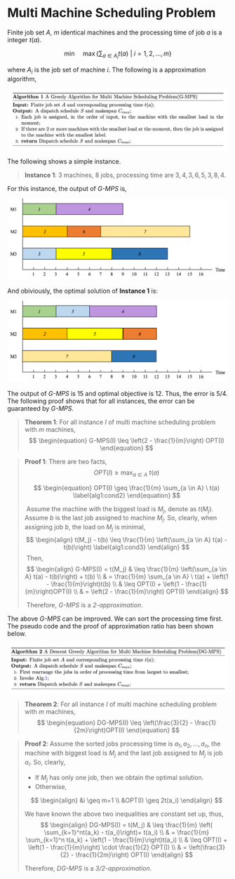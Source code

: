 # Multi Machine Scheduling Problem

Finite job set $A$, $m$ identical machines and the processing time of job $a$ is a integer $t(a)$.

$$
\begin{equation}
\min \quad \max \left\{\sum_{a \in A_i} t(a) \ | \ i = 1, 2, ..., m\right\}
\end{equation}
$$

where $A_i$ is the job set of machine $i$. The following is a approximation algorithm,

<img src="./figure/g-mps.png" style="zoom:50%" />

The following shows a simple instance.

> **Instance 1**:  $3$ machines, $8$ jobs, processing time are $3, 4, 3, 6, 5, 3, 8, 4$.

For this instance, the output of *G-MPS* is,

<img src="./figure/greedy.png" style="zoom:50%" />

And obiviously, the optimal solution of **Instance 1** is:

<img src="./figure/optimal.png" style="zoom:50%" />



The output of *G-MPS* is 15 and optimal objective is 12. Thus, the error is 5/4. The following proof shows that for all instances, the error can be guaranteed by *G-MPS*.

> **Theorem 1**:  For all instance $I$ of multi machine scheduling problem with $m$ machines, 
> $$
> \begin{equation}
> 		G-MPS(I) \leq \left(2 - \frac{1}{m}\right) OPT(I)
> 	\end{equation}
> $$

> **Proof 1**:  There are two facts,
> $$
> \begin{equation}
> 		OPT(I) \geq \max_{a\in A} \ t(a)
> 	\end{equation}
> $$
>
> $$
> \begin{equation}
> 		OPT(I) \geq \frac{1}{m} \sum_{a \in A} \ t(a) \label{alg1:cond2}
> 	\end{equation}
> $$
>
> ​	Assume the machine with the biggest load is $M_j$, denote as $t(M_j)$. Assume $b$ is the last job assigned to machine $M_j$. So, clearly, when assigning job $b$, the load on $M_j$ is minimal, 
> $$
> 	\begin{align}
> 		t(M_j) - t(b) \leq \frac{1}{m} \left(\sum_{a \in A} t(a) - t(b)\right) \label{alg1:cond3}
> 	\end{align}
> $$
> ​	Then,
> $$
> \begin{align}
> 	G-MPS(I) = t(M_j)  & \leq \frac{1}{m}  \left(\sum_{a \in A} t(a) - t(b)\right) + t(b) \\
> 	& = \frac{1}{m} \sum_{a \in A} \ t(a) + \left(1 - \frac{1}{m}\right)t(b) \\
> 	& \leq OPT(I) + \left(1 - \frac{1}{m}\right)OPT(I) \\
> 	& = \left(2 - \frac{1}{m}\right) OPT(I)
> 	\end{align}
> $$
>
> ​	Therefore, *G-MPS*  is a *2-approximation*.



The above *G-MPS* can be improved. We can sort the processing time first. The pseudo code and the proof of approximation ratio has been shown below. 

<img src="./figure/dg-mps.png" style="zoom:50%" />



> **Theorem 2**:  For all instance $I$ of multi machine scheduling problem with $m$ machines, 
> $$
> \begin{equation}
> 		DG-MPS(I) \leq \left(\frac{3}{2} - \frac{1}{2m}\right)OPT(I)
> 	\end{equation}
> $$

> **Proof 2**:  Assume the sorted jobs processing time is $a_1, a_2, ..., a_n$, the machine with biggest load is $M_j$ and the last job assigned to $M_j$ is job $a_i$. So, clearly,
>
> + If $M_j$ has only one job, then we obtain the optimal solution.
> + Otherwise, 
>
> $$
> \begin{align}
> 			&i \geq m+1 \\
> 			&OPT(I) \geq 2t(a_i) 
> \end{align}
> $$
>
> We have known the above two inequalities are constant set up, thus,
> $$
> \begin{align}
> 	DG-MPS(I) = t(M_j) & \leq \frac{1}{m} \left( \sum_{k=1}^nt(a_k) - t(a_i)\right)+ t(a_i) \\
> 	& = \frac{1}{m} \sum_{k=1}^n t(a_k) + \left(1 - \frac{1}{m}\right)t(a_i) \\
> 	& \leq OPT(I) + \left(1 - \frac{1}{m}\right) \cdot \frac{1}{2} OPT(I) \\
> 	& = \left(\frac{3}{2} - \frac{1}{2m}\right) OPT(I)
> \end{align}
> $$
>
> Therefore, *DG-MPS* is a *3/2-approximation*.












